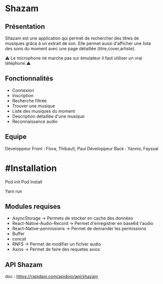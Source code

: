 # Shazam

## Présentation

Shazam est une application qui permet de rechercher des titres de musiques grâce à un extrait de son. Elle permet aussi d'afficher une liste des sons du moment avec une page détaillée (titre,cover,artiste).

⚠️ Le microphone ne marche pas sur émulateur il faut utiliser un vrai téléphone ⚠️

## Fonctionnalités 

- Connexion
- Inscription
- Recherche filtrée 
- Trouver une musique 
- Liste des musiques du moment
- Description détaillée d'une musique 
- Reconnaissance audio 

## Equipe 

Développeur Front : Flora, Thibault, Paul
Développeur Back : Yannis, Fayssal

# #Installation


Pod init 
Pod Install

Yarn run    

## Modules requises

- AsyncStorage -> Permets de stocker en cache des données
- React-Native-Audio-Record -> Permet d'enregistrer en base64 l'audio
- React-Native-permissions -> Permet de demander les permissions
- Buffer
- concat
- RNFS -> Permet de modifier un fichier audio 
- Axios -> Permet de faire des requetes axios

## API Shazam 

doc : https://rapidapi.com/apidojo/api/shazam







